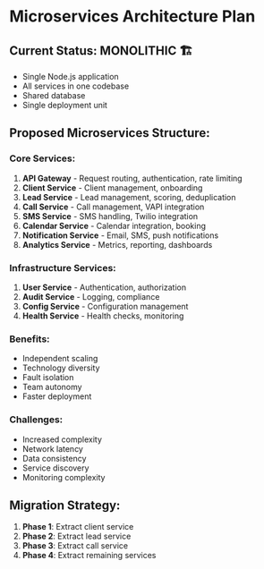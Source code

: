 # Microservices Architecture Plan

## Current Status: MONOLITHIC 🏗️
- Single Node.js application
- All services in one codebase
- Shared database
- Single deployment unit

## Proposed Microservices Structure:

### **Core Services:**
1. **API Gateway** - Request routing, authentication, rate limiting
2. **Client Service** - Client management, onboarding
3. **Lead Service** - Lead management, scoring, deduplication
4. **Call Service** - Call management, VAPI integration
5. **SMS Service** - SMS handling, Twilio integration
6. **Calendar Service** - Calendar integration, booking
7. **Notification Service** - Email, SMS, push notifications
8. **Analytics Service** - Metrics, reporting, dashboards

### **Infrastructure Services:**
1. **User Service** - Authentication, authorization
2. **Audit Service** - Logging, compliance
3. **Config Service** - Configuration management
4. **Health Service** - Health checks, monitoring

### **Benefits:**
- Independent scaling
- Technology diversity
- Fault isolation
- Team autonomy
- Faster deployment

### **Challenges:**
- Increased complexity
- Network latency
- Data consistency
- Service discovery
- Monitoring complexity

## Migration Strategy:
1. **Phase 1**: Extract client service
2. **Phase 2**: Extract lead service
3. **Phase 3**: Extract call service
4. **Phase 4**: Extract remaining services




